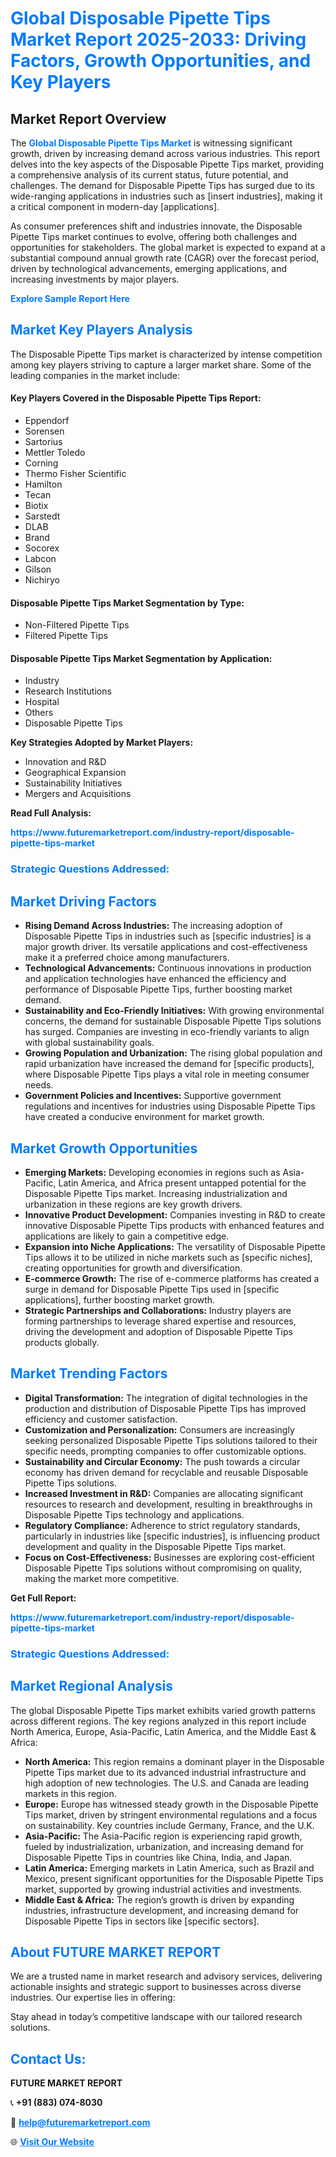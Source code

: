 <h1 style="color: #007BFF;">Global Disposable Pipette Tips Market Report 2025-2033: Driving Factors, Growth Opportunities, and Key Players</h1>

<section id="overview">
<h2>Market Report Overview</h2>
<p>The <a href="https://www.futuremarketreport.com/industry-report/disposable-pipette-tips-market" style="color: #007BFF; text-decoration: none;"><strong>Global Disposable Pipette Tips Market</strong></a> is witnessing significant growth, driven by increasing demand across various industries. This report delves into the key aspects of the Disposable Pipette Tips market, providing a comprehensive analysis of its current status, future potential, and challenges. The demand for Disposable Pipette Tips has surged due to its wide-ranging applications in industries such as [insert industries], making it a critical component in modern-day [applications].</p>
<p>As consumer preferences shift and industries innovate, the Disposable Pipette Tips market continues to evolve, offering both challenges and opportunities for stakeholders. The global market is expected to expand at a substantial compound annual growth rate (CAGR) over the forecast period, driven by technological advancements, emerging applications, and increasing investments by major players.</p>
</section>

<section id="overview">
<p><a href="https://www.futuremarketreport.com/request-sample/reportId=125390" style="color: #007BFF; text-decoration: none;"><strong>Explore Sample Report Here</strong></a></p>
</section>

<section id="key-players">
<h2 style="color: #007BFF;">Market Key Players Analysis</h2>
<p>The Disposable Pipette Tips market is characterized by intense competition among key players striving to capture a larger market share. Some of the leading companies in the market include:</p>
<h4>Key Players Covered in the Disposable Pipette Tips Report:</h4>
<ul><li>Eppendorf</li><li>Sorensen</li><li>Sartorius</li><li>Mettler Toledo</li><li>Corning</li><li>Thermo Fisher Scientific</li><li>Hamilton</li><li>Tecan</li><li>Biotix</li><li>Sarstedt</li><li>DLAB</li><li>Brand</li><li>Socorex</li><li>Labcon</li><li>Gilson</li><li>Nichiryo</li></ul>
<h4>Disposable Pipette Tips Market Segmentation by Type:</h4>
<ul><li>Non-Filtered Pipette Tips</li><li>Filtered Pipette Tips</li></ul>

<h4>Disposable Pipette Tips Market Segmentation by Application:</h4>
<ul><li>Industry</li><li>Research Institutions</li><li>Hospital</li><li>Others</li><li>Disposable Pipette Tips</li></ul>
<p><strong>Key Strategies Adopted by Market Players:</strong></p>
<ul>
<li>Innovation and R&D</li>
<li>Geographical Expansion</li>
<li>Sustainability Initiatives</li>
<li>Mergers and Acquisitions</li>
</ul>
</section>

<section>
<p><strong>Read Full Analysis: </strong></p><a href="https://www.futuremarketreport.com/industry-report/disposable-pipette-tips-market" style="color: #007BFF; text-decoration: none;"><strong>https://www.futuremarketreport.com/industry-report/disposable-pipette-tips-market</strong></a>
<h3 style="color: #007BFF;">Strategic Questions Addressed:</h3>
</section>

<section id="driving-factors">
<h2 style="color: #007BFF;">Market Driving Factors</h2>
<ul>
<li><strong>Rising Demand Across Industries:</strong> The increasing adoption of Disposable Pipette Tips in industries such as [specific industries] is a major growth driver. Its versatile applications and cost-effectiveness make it a preferred choice among manufacturers.</li>
<li><strong>Technological Advancements:</strong> Continuous innovations in production and application technologies have enhanced the efficiency and performance of Disposable Pipette Tips, further boosting market demand.</li>
<li><strong>Sustainability and Eco-Friendly Initiatives:</strong> With growing environmental concerns, the demand for sustainable Disposable Pipette Tips solutions has surged. Companies are investing in eco-friendly variants to align with global sustainability goals.</li>
<li><strong>Growing Population and Urbanization:</strong> The rising global population and rapid urbanization have increased the demand for [specific products], where Disposable Pipette Tips plays a vital role in meeting consumer needs.</li>
<li><strong>Government Policies and Incentives:</strong> Supportive government regulations and incentives for industries using Disposable Pipette Tips have created a conducive environment for market growth.</li>
</ul>
</section>

<section id="growth-opportunities">
<h2 style="color: #007BFF;">Market Growth Opportunities</h2>
<ul>
<li><strong>Emerging Markets:</strong> Developing economies in regions such as Asia-Pacific, Latin America, and Africa present untapped potential for the Disposable Pipette Tips market. Increasing industrialization and urbanization in these regions are key growth drivers.</li>
<li><strong>Innovative Product Development:</strong> Companies investing in R&D to create innovative Disposable Pipette Tips products with enhanced features and applications are likely to gain a competitive edge.</li>
<li><strong>Expansion into Niche Applications:</strong> The versatility of Disposable Pipette Tips allows it to be utilized in niche markets such as [specific niches], creating opportunities for growth and diversification.</li>
<li><strong>E-commerce Growth:</strong> The rise of e-commerce platforms has created a surge in demand for Disposable Pipette Tips used in [specific applications], further boosting market growth.</li>
<li><strong>Strategic Partnerships and Collaborations:</strong> Industry players are forming partnerships to leverage shared expertise and resources, driving the development and adoption of Disposable Pipette Tips products globally.</li>
</ul>
</section>

<section id="trending-factors">
<h2 style="color: #007BFF;">Market Trending Factors</h2>
<ul>
<li><strong>Digital Transformation:</strong> The integration of digital technologies in the production and distribution of Disposable Pipette Tips has improved efficiency and customer satisfaction.</li>
<li><strong>Customization and Personalization:</strong> Consumers are increasingly seeking personalized Disposable Pipette Tips solutions tailored to their specific needs, prompting companies to offer customizable options.</li>
<li><strong>Sustainability and Circular Economy:</strong> The push towards a circular economy has driven demand for recyclable and reusable Disposable Pipette Tips solutions.</li>
<li><strong>Increased Investment in R&D:</strong> Companies are allocating significant resources to research and development, resulting in breakthroughs in Disposable Pipette Tips technology and applications.</li>
<li><strong>Regulatory Compliance:</strong> Adherence to strict regulatory standards, particularly in industries like [specific industries], is influencing product development and quality in the Disposable Pipette Tips market.</li>
<li><strong>Focus on Cost-Effectiveness:</strong> Businesses are exploring cost-efficient Disposable Pipette Tips solutions without compromising on quality, making the market more competitive.</li>
</ul>
</section>

<section>
<p><strong>Get Full Report: </strong></p><a href="https://www.futuremarketreport.com/industry-report/disposable-pipette-tips-market" style="color: #007BFF; text-decoration: none;"><strong>https://www.futuremarketreport.com/industry-report/disposable-pipette-tips-market</strong></a>
<h3 style="color: #007BFF;">Strategic Questions Addressed:</h3>
</section>


<section id="regional-analysis">
<h2 style="color: #007BFF;">Market Regional Analysis</h2>
<p>The global Disposable Pipette Tips market exhibits varied growth patterns across different regions. The key regions analyzed in this report include North America, Europe, Asia-Pacific, Latin America, and the Middle East & Africa:</p>
<ul>
<li><strong>North America:</strong> This region remains a dominant player in the Disposable Pipette Tips market due to its advanced industrial infrastructure and high adoption of new technologies. The U.S. and Canada are leading markets in this region.</li>
<li><strong>Europe:</strong> Europe has witnessed steady growth in the Disposable Pipette Tips market, driven by stringent environmental regulations and a focus on sustainability. Key countries include Germany, France, and the U.K.</li>
<li><strong>Asia-Pacific:</strong> The Asia-Pacific region is experiencing rapid growth, fueled by industrialization, urbanization, and increasing demand for Disposable Pipette Tips in countries like China, India, and Japan.</li>
<li><strong>Latin America:</strong> Emerging markets in Latin America, such as Brazil and Mexico, present significant opportunities for the Disposable Pipette Tips market, supported by growing industrial activities and investments.</li>
<li><strong>Middle East & Africa:</strong> The region’s growth is driven by expanding industries, infrastructure development, and increasing demand for Disposable Pipette Tips in sectors like [specific sectors].</li>
</ul>
</section>

<footer>
<h2 style="color: #007BFF;">About FUTURE MARKET REPORT</h2>
<p>We are a trusted name in market research and advisory services, delivering actionable insights and strategic support to businesses across diverse industries. Our expertise lies in offering:</p>

<p>Stay ahead in today’s competitive landscape with our tailored research solutions.</p>

<h2 style="color: #007BFF;">Contact Us:</h2>
<p><strong>FUTURE MARKET REPORT</strong></p>
<p>📞 <strong>+91 (883) 074-8030</strong></p>
<p>📧 <strong><a href="mailto:help@futuremarketreport.com" style="color: #007BFF;">help@futuremarketreport.com</a></strong></p>
<p>🌐 <strong><a href="https://www.futuremarketreport.com/" style="color: #007BFF;">Visit Our Website</a></strong></p>
</footer>